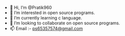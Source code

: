 - 👋 Hi, I’m @Pratik960
- 👀 I’m interested in open source programs. 
- 🌱 I’m currently learning c language. 
- 💞️ I’m looking to collaborate on open source programs. 
- 📫 Email :- ps65357574@gmail.com

<!---
Pratik960/Pratik960 is a ✨ special ✨ repository because its `README.md` (this file) appears on your GitHub profile.
You can click the Preview link to take a look at your changes.
--->

